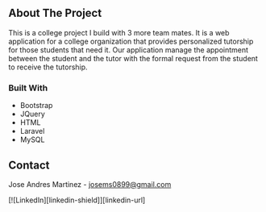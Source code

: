 <!-- Improved compatibility of back to top link: See: https://github.com/othneildrew/Best-README-Template/pull/73 -->

<a name="readme-top"></a>

<!--
*** Thanks for checking out the Best-README-Template. If you have a suggestion
*** that would make this better, please fork the repo and create a pull request
*** or simply open an issue with the tag "enhancement".
*** Don't forget to give the project a star!
*** Thanks again! Now go create something AMAZING! :D
-->

<!-- PROJECT SHIELDS -->
<!--
*** I'm using markdown "reference style" links for readability.
*** Reference links are enclosed in brackets [ ] instead of parentheses ( ).
*** See the bottom of this document for the declaration of the reference variables
*** for contributors-url, forks-url, etc. This is an optional, concise syntax you may use.
*** https://www.markdownguide.org/basic-syntax/#reference-style-links
-->

<!-- ABOUT THE PROJECT -->

## About The Project

This is a college project I build with 3 more team mates. It is a web application for a college organization that provides personalized tutorship for those students that need it. Our application manage the appointment between the student and the tutor with the formal request from the student to receive the tutorship.

### Built With

-   Bootstrap
-   JQuery
-   HTML
-   Laravel
-   MySQL

<!-- CONTACT -->

## Contact

Jose Andres Martinez - josems0899@gmail.com

[![LinkedIn][linkedin-shield]][linkedin-url]
